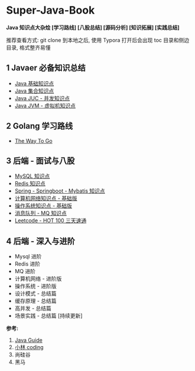# Super-Java-Book

**Java 知识点大杂烩 [学习路线] [八股总结] [源码分析] [知识拓展] [实践总结]**

推荐查看方式: git clone 到本地之后, 使用 Typora 打开后会出现 toc 目录和侧边目录, 格式整齐易懂

## 1 Javaer 必备知识总结

+ [Java 基础知识点](https://github.com/Tjyy-1223/Super-Java-Book/blob/master/Java%20%E7%9F%A5%E8%AF%86%E6%80%BB%E7%BB%93/1%20-%20JAVA%20%E5%9F%BA%E7%A1%80%20-%20%E7%9F%A5%E8%AF%86%E7%82%B9.md)
+ [Java 集合知识点](https://github.com/Tjyy-1223/Super-Java-Book/blob/master/Java%20%E7%9F%A5%E8%AF%86%E6%80%BB%E7%BB%93/2%20-%20JAVA%20%E9%9B%86%E5%90%88%20-%20%E7%9F%A5%E8%AF%86%E7%82%B9.md)
+ [Java JUC - 并发知识点](https://github.com/Tjyy-1223/Super-Java-Book/blob/master/Java%20%E7%9F%A5%E8%AF%86%E6%80%BB%E7%BB%93/3%20-%20JUC%20%E5%A4%9A%E7%BA%BF%E7%A8%8B%20-%20%E7%9F%A5%E8%AF%86%E7%82%B9.md)
+ [Java JVM - 虚拟机知识点](https://github.com/Tjyy-1223/Super-Java-Book/blob/master/Java%20%E7%9F%A5%E8%AF%86%E6%80%BB%E7%BB%93/4%20-%20JVM%20-%20%E7%9F%A5%E8%AF%86%E7%82%B9.md)



## 2 Golang 学习路线

+ [The Way To Go](https://github.com/Tjyy-1223/The-Way-To-Go)



## 3 后端 - 面试与八股

+ [MySQL 知识点](https://github.com/Tjyy-1223/Super-Java-Book/blob/master/Java%20%E7%9F%A5%E8%AF%86%E6%80%BB%E7%BB%93/5%20-%20MySQL%20-%20%E7%9F%A5%E8%AF%86%E7%82%B9.md)
+ [Redis 知识点](https://github.com/Tjyy-1223/Super-Java-Book/blob/master/Java%20%E7%9F%A5%E8%AF%86%E6%80%BB%E7%BB%93/6%20-%20Redis%20-%20%E7%9F%A5%E8%AF%86%E7%82%B9.md)
+ [Spring - Springboot - Mybatis 知识点](https://github.com/Tjyy-1223/Super-Java-Book/blob/master/Java%20%E7%9F%A5%E8%AF%86%E6%80%BB%E7%BB%93/7%20-%20SSM%20-%20%E7%9F%A5%E8%AF%86%E7%82%B9.md)
+ [计算机网络知识点 - 基础版](https://github.com/Tjyy-1223/Super-Java-Book/blob/master/Java%20%E7%9F%A5%E8%AF%86%E6%80%BB%E7%BB%93/8%20-%20%E8%AE%A1%E7%AE%97%E6%9C%BA%E7%BD%91%E7%BB%9C%20-%20%E7%9F%A5%E8%AF%86%E7%82%B9.md)
+ [操作系统知识点 - 基础版](https://github.com/Tjyy-1223/Super-Java-Book/blob/master/Java%20%E7%9F%A5%E8%AF%86%E6%80%BB%E7%BB%93/9%20-%20%E6%93%8D%E4%BD%9C%E7%B3%BB%E7%BB%9F%20-%20%E7%9F%A5%E8%AF%86%E7%82%B9.md)
+ [消息队列 - MQ 知识点](https://github.com/Tjyy-1223/Super-Java-Book/blob/master/Java%20%E7%9F%A5%E8%AF%86%E6%80%BB%E7%BB%93/10%20-%20%E6%B6%88%E6%81%AF%E9%98%9F%E5%88%97MQ%20-%20%E7%9F%A5%E8%AF%86%E7%82%B9.md)
+ [Leetcode - HOT 100 三天速通](https://github.com/Tjyy-1223/Super-Java-Book/blob/master/Java%20%E7%9F%A5%E8%AF%86%E6%80%BB%E7%BB%93/11%20-%20HOT100%20-%20%E6%80%BB%E7%BB%93.md)



## 4 后端 - 深入与进阶

+ Mysql 进阶
+ Redis 进阶
+ MQ 进阶
+ 计算机网络 - 进阶版
+ 操作系统 - 进阶版
+ 设计模式 - 总结篇
+ 缓存原理 - 总结篇
+ 高并发 - 总结篇
+ 场景实践 - 总结篇 [持续更新]





**参考:**

1. [Java Guide](https://javaguide.cn/)   
2. [小林 coding](https://xiaolincoding.com/)
3. 尚硅谷
4. 黑马
